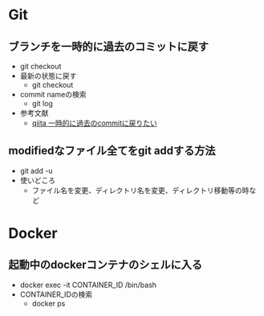 # Git
## ブランチを一時的に過去のコミットに戻す
- git checkout <commit name>
- 最新の状態に戻す
  - git checkout <branch name>
- commit nameの検索
  - git log
- 参考文献
  - [qiita 一時的に過去のcommitに戻りたい](https://qiita.com/yu_andante/items/866e45d771b28cf05bf2)

## modifiedなファイル全てをgit addする方法
- git add -u
- 使いどころ
  - ファイル名を変更、ディレクトリ名を変更、ディレクトリ移動等の時など


# Docker
## 起動中のdockerコンテナのシェルに入る
- docker exec -it CONTAINER_ID /bin/bash
- CONTAINER_IDの検索
  - docker ps


